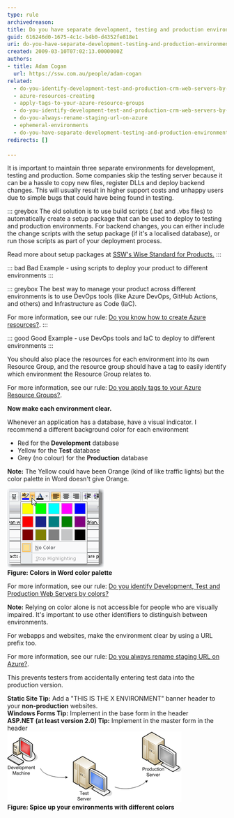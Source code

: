 ```yaml
---
type: rule
archivedreason: 
title: Do you have separate development, testing and production environments?
guid: 616246d0-1675-4c1c-b4b0-d4352fe818e1
uri: do-you-have-separate-development-testing-and-production-environments
created: 2009-03-10T07:02:13.0000000Z
authors:
- title: Adam Cogan
  url: https://ssw.com.au/people/adam-cogan
related: 
  - do-you-identify-development-test-and-production-crm-web-servers-by-colors
  - azure-resources-creating
  - apply-tags-to-your-azure-resource-groups
  - do-you-identify-development-test-and-production-crm-web-servers-by-colors
  - do-you-always-rename-staging-url-on-azure
  - ephemeral-environments
  - do-you-have-separate-development-testing-and-production-environments
redirects: []

---
```


It is important to maintain three separate environments for development, testing and production. Some companies skip the testing server because it can be a hassle to copy new files, register DLLs and deploy backend changes. This will usually result in higher support costs and unhappy users due to simple bugs that could have being found in testing.  
<!--endintro-->

::: greybox
The old solution is to use build scripts (.bat and .vbs files) to automatically create a setup package that can be used to deploy to testing and production environments. For backend changes, you can either include the change scripts with the setup package (if it's a localised database), or run those scripts as part of your deployment process.

Read more about setup packages at [SSW's Wise Standard for Products.](http://www.ssw.com.au/ssw/Standards/wisesetup/WiseStandards.aspx)
:::

::: bad
Bad Example - using scripts to deploy your product to different environments
:::

::: greybox
The best way to manage your product across different environments is to use DevOps tools (like Azure DevOps, GitHub Actions, and others) and Infrastructure as Code (IaC).
    
For more information, see our rule: [Do you know how to create Azure resources?](/azure-resources-creating).
:::

::: good
Good Example - use DevOps tools and IaC to deploy to different environments
:::


You should also place the resources for each environment into its own Resource Group, and the resource group should have a tag to easily identify which environment the Resource Group relates to.
    
For more information, see our rule: [Do you apply tags to your Azure Resource Groups?](/apply-tags-to-your-azure-resource-groups).


**Now make each environment clear.**

Whenever an application has a database, have a visual indicator. I recommend a different background color for each environment

* Red for the  **Development** database
* Yellow for the  **Test** database
* Grey (no colour) for the  **Production** database


**Note:** The Yellow could have been Orange (kind of like traffic lights) but the color palette in Word doesn't give Orange.


![ ](/rules/do-you-have-separate-development-testing-and-production-environments/WordColorPallete.gif)  
**Figure: Colors in Word color palette**  
    
For more information, see our rule: [Do you identify Development, Test and Production Web Servers by colors?](/do-you-identify-development-test-and-production-crm-web-servers-by-colors)
    
**Note:** Relying on color alone is not accessible for people who are visually impaired. It's important to use other identifiers to distinguish between environments.

For webapps and websites, make the environment clear by using a URL prefix too.

For more information, see our rule: [Do you always rename staging URL on Azure?](/do-you-always-rename-staging-url-on-azure).


This prevents testers from accidentally entering test data into the production version.  

**Static Site Tip:** Add a "THIS IS THE X ENVIRONMENT" banner header to your **non-production** websites.  
**Windows Forms Tip:** Implement in the base form in the header   
**ASP.NET (at least version 2.0) Tip:** Implement in the master form in the header  
![ ](/rules/do-you-have-separate-development-testing-and-production-environments/dev_test_prod_servers.gif)  
**Figure: Spice up your environments with different colors**  


